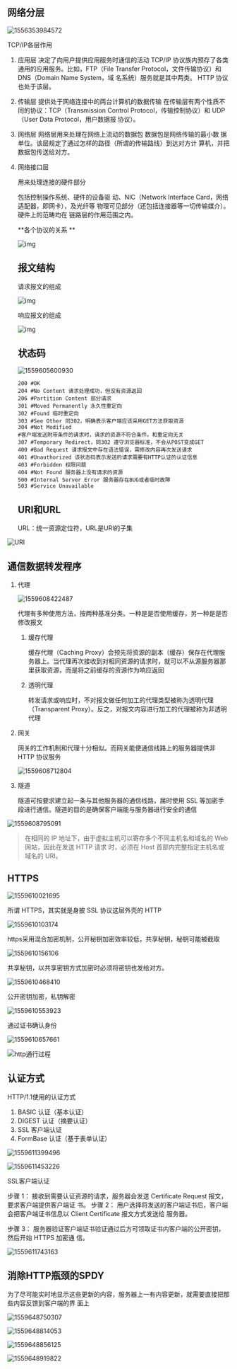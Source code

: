 ##  网络分层

![1556353984572](.\image\网络分层.png)

TCP/IP各层作用

1. 应用层
   决定了向用户提供应用服务时通信的活动
   TCP/IP 协议族内预存了各类通用的应用服务。比如，FTP（File Transfer Protocol，文件传输协议）和 DNS（Domain Name System，域 名系统）服务就是其中两类。
   HTTP 协议也处于该层。

2. 传输层
   提供处于网络连接中的两台计算机的数据传输
   在传输层有两个性质不同的协议：TCP（Transmission Control Protocol，传输控制协议）和 UDP（User Data Protocol，用户数据报 协议）。

3. 网络层
   网络层用来处理在网络上流动的数据包
   数据包是网络传输的最小数 据单位。该层规定了通过怎样的路径（所谓的传输路线）到达对方计 算机，并把数据包传送给对方。

4. 网络接口层

   用来处理连接的硬件部分

   包括控制操作系统、硬件的设备驱 动、NIC（Network Interface Card，网络适配器，即网卡），及光纤等 物理可见部分（还包括连接器等一切传输媒介）。硬件上的范畴均在 链路层的作用范围之内。

   **各个协议的关系 **

   ![img](image\协议之间的关系.jpg)

   ## 报文结构

   请求报文的组成

   ![img](image\请求报文.jpg)

   响应报文的组成

   ![img](image\响应报文.jpg)

   ## 状态码

   ![1559605600930](image\状态码.png)

   ```
   200 #OK
   204 #No Content 请求处理成功，但没有资源返回
   206 #Partition Content 部分请求
   301 #Moved Permanently 永久性重定向
   302 #Found 临时重定向
   303 #See Other 同302，明确表示客户端应该采用GET方法获取资源
   304 #Not Modified
   #客户端发送附带条件的请求时，请求的资源不符合条件。和重定向无关
   307 #Temporary Redirect，同302 遵守浏览器标准，不会从POST变成GET
   400 #Bad Request 请求报文中存在语法错误，需修改内容再次发送请求
   401 #Unauthorized 该状态码表示发送的请求需要有HTTP认证的认证信息
   403 #Forbidden 权限问题
   404 #Not Found 服务器上没有请求的资源
   500 #Internal Server Error 服务器存在BUG或者临时故障
   503 #Service Unavailable
   ```

   

   ## URI和URL

   URL：统一资源定位符，URL是URI的子集

![URI](image\uri.jpg)

## 通信数据转发程序

1. 代理

   ![1559608422487](image\代理服务器.png)

   代理有多种使用方法，按两种基准分类。一种是是否使用缓存，另一种是是否修改报文

   1. 缓存代理

      缓存代理（Caching Proxy）会预先将资源的副本（缓存）保存在代理服务器上。当代理再次接收到对相同资源的请求时，就可以不从源服务器那里获取资源，而是将之前缓存的资源作为响应返回 

   2. 透明代理

      转发请求或响应时，不对报文做任何加工的代理类型被称为透明代理（Transparent Proxy）。反之，对报文内容进行加工的代理被称为非透明代理 

2. 网关

   网关的工作机制和代理十分相似。而网关能使通信线路上的服务器提供非 HTTP 协议服务 

   ![1559608712804](image\网关.png)

3. 隧道

   隧道可按要求建立起一条与其他服务器的通信线路，届时使用 SSL 等加密手段进行通信。隧道的目的是确保客户端能与服务器进行安全的通信 

![1559608795091](image\隧道.png)

>  在相同的 IP 地址下，由于虚拟主机可以寄存多个不同主机名和域名的 Web 网站，因此在发送 HTTP 请求
> 时，必须在 Host 首部内完整指定主机名或域名的 URI。 

## HTTPS

![1559610021695](image\https.png)

所谓 HTTPS，其实就是身披 SSL 协议这层外壳的 HTTP 

![1559610103174](image\https结构.png)

https采用混合加密机制，公开秘钥加密效率较低，共享秘钥，秘钥可能被截取

![1559610156106](E:\GitWorkStation\notes\网络\image\混合加密机制.png)

共享秘钥，以共享密钥方式加密时必须将密钥也发给对方。 

![1559610468410](image\共享秘钥.png)

公开密钥加密，私钥解密

![1559610553923](E:\GitWorkStation\notes\网络\image\公开秘钥.png)

通过证书确认身份

![1559610657661](E:\GitWorkStation\notes\网络\image\数字证书.png)

![http通行过程](image\建立HTTPS通信过程.png)

## 认证方式

HTTP/1.1使用的认证方式

1. BASIC 认证（基本认证）
2. DIGEST 认证（摘要认证）
3. SSL 客户端认证
4. FormBase 认证（基于表单认证） 

![1559611399496](image\Basic认证.png)

![1559611453226](image\digst认证.png)

SSL客户端认证

步骤 1： 接收到需要认证资源的请求，服务器会发送 Certificate Request 报文，要求客户端提供客户端证
书。
步骤 2： 用户选择将发送的客户端证书后，客户端会把客户端证书信息以 Client Certificate 报文方式发送给
服务器。 

步骤 3： 服务器验证客户端证书验证通过后方可领取证书内客户端的公开密钥，然后开始 HTTPS 加密通
信。 

![1559611743163](image\Session管理.png)

## 消除HTTP瓶颈的SPDY

为了尽可能实时地显示这些更新的内容，服务器上一有内容更新，就需要直接把那些内容反馈到客户端的界
面上

 ![1559648750307](image\以前http通信过程.png)

![1559648814053](image\Ajax通信.png)

![1559648856125](image\commit通信.png)

![1559648919822](image\web_socket通信.png)

